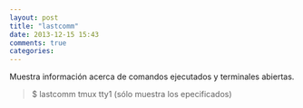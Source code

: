 ```yaml
---
layout: post
title: "lastcomm"
date: 2013-12-15 15:43
comments: true
categories: 
---
```

Muestra información acerca de comandos ejecutados y terminales abiertas.

>$ lastcomm tmux tty1 (sólo muestra los epecificados)

